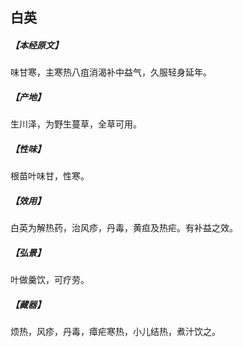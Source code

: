 ## 白英

##### 【本经原文】
味甘寒，主寒热八疽消渴补中益气，久服轻身延年。
##### 【产地】
生川泽，为野生蔓草，全草可用。
##### 【性味】
根苗叶味甘，性寒。
##### 【效用】
白英为解热药，治风疹，丹毒，黄疸及热疟。有补益之效。
##### 【弘景】
叶做羹饮，可疗劳。
##### 【藏器】
烦热，风疹，丹毒，瘴疟寒热，小儿结热，煮汁饮之。